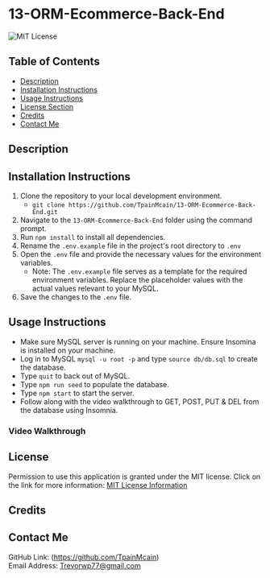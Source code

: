 # 13-ORM-Ecommerce-Back-End
![MIT License](https://img.shields.io/badge/license-MIT-important)

## Table of Contents
  - [Description](#description)
  - [Installation Instructions](#installation-instructions)
  - [Usage Instructions](#usage-instructions)
  - [License Section](#license)
  - [Credits](#credits)
  - [Contact Me](#contact-me)
  
## Description


## Installation Instructions
1. Clone the repository to your local development environment.
    * ```git clone https://github.com/TpainMcain/13-ORM-Ecommerce-Back-End.git```
2. Navigate to the ```13-ORM-Ecommerce-Back-End``` folder using the command prompt.
3. Run ```npm install``` to install all dependencies.
4. Rename the ```.env.example``` file in the project's root directory to ```.env```
5. Open the ```.env``` file and provide the necessary values for the environment variables.
    * Note: The ```.env.example``` file serves as a template for the required environment variables. Replace the placeholder values with the actual values relevant to your MySQL.
6. Save the changes to the ```.env``` file.

## Usage Instructions
* Make sure MySQL server is running on your machine. Ensure Insomina is installed on your machine.
*  Log in to MySQL ```mysql -u root -p``` and type ```source db/db.sql``` to create the database.
*   Type ```quit``` to back out of MySQL.
*   Type ```npm run seed``` to populate the database.
*   Type ```npm start``` to start the server.
*   Follow along with the video walkthrough to GET, POST, PUT & DEL from the database using Insomnia.

### Video Walkthrough


## License
Permission to use this application is granted under the MIT license.
Click on the link for more information: [MIT License Information](https://opensource.org/licenses/MIT)
  
## Credits


## Contact Me
GitHub Link: (https://github.com/TpainMcain)<br>
Email Address: <Trevorwp77@gmail.com>
